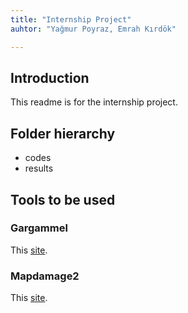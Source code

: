 ```yaml
---
title: "Internship Project"
auhtor: "Yağmur Poyraz, Emrah Kırdök"

---
```


## Introduction

This readme is for the internship project.

## Folder hierarchy

- codes
- results


## Tools to be used

### Gargammel

This [site](https://grenaud.github.io/gargammel/).

### Mapdamage2

This [site](https://ginolhac.github.io/mapDamage/).



